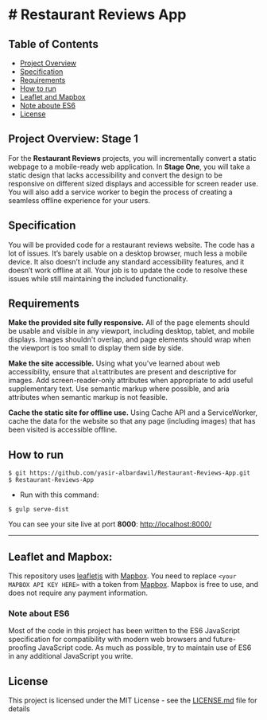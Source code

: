 
# # Restaurant Reviews App

## Table of Contents

-   [Project Overview](#project-overview-stage-1)
-	[Specification](#specification)
-	[Requirements](#requirements)
-	[How to run](#how-to-run)
-	[Leaflet and Mapbox](#leaflet-and-mapbox)
-	[Note aboute ES6](#note-about-es6)
-	[License](#license)

## Project Overview: Stage 1
For the  **Restaurant Reviews**  projects, you will incrementally convert a static webpage to a mobile-ready web application. In  **Stage One**, you will take a static design that lacks accessibility and convert the design to be responsive on different sized displays and accessible for screen reader use. You will also add a service worker to begin the process of creating a seamless offline experience for your users.

## Specification

You will be provided code for a restaurant reviews website. The code has a lot of issues. It’s barely usable on a desktop browser, much less a mobile device. It also doesn’t include any standard accessibility features, and it doesn’t work offline at all. Your job is to update the code to resolve these issues while still maintaining the included functionality.

## Requirements

**Make the provided site fully responsive.**  All of the page elements should be usable and visible in any viewport, including desktop, tablet, and mobile displays. Images shouldn't overlap, and page elements should wrap when the viewport is too small to display them side by side.

**Make the site accessible.**  Using what you've learned about web accessibility, ensure that  `alt`attributes are present and descriptive for images. Add screen-reader-only attributes when appropriate to add useful supplementary text. Use semantic markup where possible, and aria attributes when semantic markup is not feasible.

**Cache the static site for offline use.**  Using Cache API and a ServiceWorker, cache the data for the website so that any page (including images) that has been visited is accessible offline.


## How to run
```
$ git https://github.com/yasir-albardawil/Restaurant-Reviews-App.git
$ Restaurant-Reviews-App
```
- Run with this command:

`$ gulp serve-dist`

You can see your site live at port __8000__: [http://localhost:8000/](http://localhost:8000/)

---


## Leaflet and Mapbox:

This repository uses  [leafletjs](https://leafletjs.com/)  with  [Mapbox](https://www.mapbox.com/). You need to replace  `<your MAPBOX API KEY HERE>`  with a token from  [Mapbox](https://www.mapbox.com/). Mapbox is free to use, and does not require any payment information.

### Note about ES6

Most of the code in this project has been written to the ES6 JavaScript specification for compatibility with modern web browsers and future-proofing JavaScript code. As much as possible, try to maintain use of ES6 in any additional JavaScript you write.

## License

This project is licensed under the MIT License - see the  [LICENSE.md](LICENSE)  file for details
